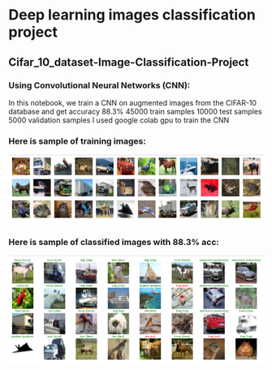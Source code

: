 # Deep learning images classification project
## Cifar_10_dataset-Image-Classification-Project
### Using Convolutional Neural Networks (CNN):
In this notebook, we train a CNN on augmented images from the CIFAR-10 database and get accuracy 88.3%
45000 train samples
10000 test samples
5000 validation samples
I used google colab gpu to train the CNN

### Here is sample of training images:

<img src="images/1.PNG" width= "900">


### Here is sample of classified images with 88.3% acc:

<img src="images/2.PNG" width= "900">
